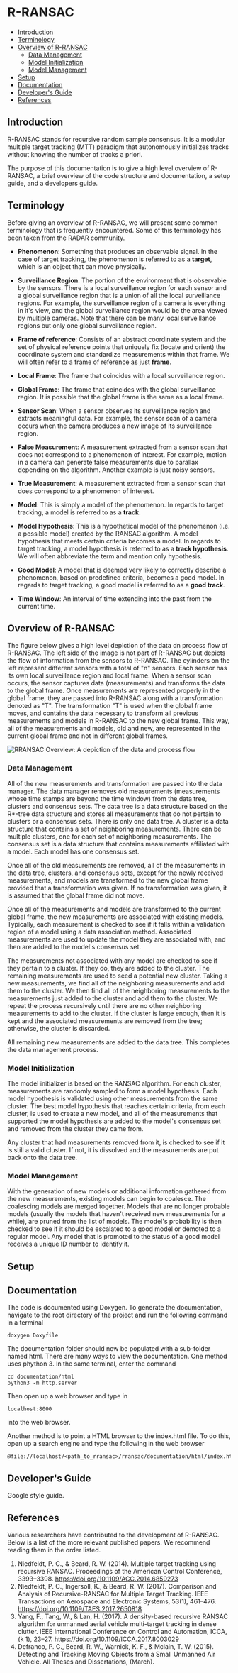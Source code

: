 # R-RANSAC

- [Introduction](#introduction)
- [Terminology](#terminology)
- [Overview of R-RANSAC](#overview-of-r-ransac)
  * [Data Management](#data-management)
  * [Model Initialization](#model-initialization)
  * [Model Management](#model-management)
- [Setup](#setup)
- [Documentation](#documentation)
- [Developer's Guide](#developer-s-guide)
- [References](#references)

## Introduction
R-RANSAC stands for recursive random sample consensus. It is a modular multiple target tracking (MTT) paradigm that autonomously initializes tracks without knowing the number of tracks a priori. 

The purpose of this documentation is to give a high level overview of R-RANSAC, a brief overview of the code structure and documentation, a setup guide, and a developers guide.

## Terminology 
Before giving an overview of R-RANSAC, we will present some common terminology that is frequently encountered. Some of this terminology has been taken from the RADAR community. 

* **Phenomenon**: Something that produces an observable signal. In the case of target tracking, the phenomenon is referred to as a **target**, which is an object that can move physically.

* **Surveillance Region**: The portion of the environment that is observable by the sensors. There is a local surveillance region for each sensor and a global surveillance region that is a union of all the local surveillance regions. For example, the surveillance region of a camera is everything in it's view, and the global surveillance region would be the area viewed by multiple cameras. Note that there can be many local surveillance regions but only one global surveillance region. 

* **Frame of reference**: Consists of an abstract coordinate system and the set of physical reference points that uniquely fix (locate and orient) the coordinate system and standardize measurements within that frame. We will often refer to a frame of reference as just **frame**.

* **Local Frame**: The frame that coincides with a local surveillance region.

* **Global Frame**: The frame that coincides with the global surveillance region. It is possible that the global frame is the same as a local frame. 

* **Sensor Scan**: When a sensor observes its surveillance region and extracts meaningful data. For example, the sensor scan of a camera occurs when the camera produces a new image of its surveillance region. 

* **False Measurement**: A measurement extracted from a sensor scan that does not correspond to a phenomenon of interest. For example, motion in a camera can generate false measurements due to parallax depending on the algorithm. Another example is just noisy sensors. 

* **True Measurement**: A measurement extracted from a sensor scan that does correspond to a phenomenon of interest. 

* **Model**: This is simply a model of the phenomenon. In regards to target tracking, a model is referred to as a **track**.

* **Model Hypothesis**: This is a hypothetical model of the phenomenon (i.e. a possible model) created by the RANSAC algorithm. A model hypothesis that meets certain criteria becomes a model. In regards to target tracking, a model hypothesis is referred to as a **track hypothesis**. We will often abbreviate the term and mention only hypothesis.

* **Good Model**: A model that is deemed very likely to correctly describe a phenomenon, based on predefined criteria, becomes a good model. In regards to target tracking, a good model is referred to as a **good track**. 

* **Time Window**: An interval of time extending into the past from the current time. 




## Overview of R-RANSAC

The figure below gives a high level depiction of the data dn process flow of R-RANSAC. The left side of the image is not part of R-RANSAC but depicts the flow of information from the sensors to R-RANSAC. The cylinders on the left represent different sensors with a total of "n" sensors. Each sensor has its own local surveillance region and local frame. When a sensor scan occurs, the sensor captures data (measurements) and transforms the data to the global frame. Once measurements are represented properly in the global frame, they are passed into R-RANSAC along with a transformation denoted as "T". The transformation "T" is used when the global frame moves, and contains the data necessary to transform all previous measurements and models in R-RANSAC to the new global frame. This way, all of the measurements and models, old and new, are represented in the current global frame and not in different global frames. 

![RRANSAC Overview: A depiction of the data and process flow](/images/Overview.png )

### Data Management

All of the new measurements and transformation are passed into the data manager. The data manager removes old measurements (measurements whose time stamps are beyond the time window) from the data tree, clusters and consensus sets. The data tree is a data structure based on the R*-tree data structure and stores all measurements that do not pertain to clusters or a consensus sets. There is only one data tree. A cluster is a data structure that contains a set of neighboring measurements. There can be multiple clusters, one for each set of neighboring measurements. The consensus set is a data structure that contains measurements affiliated with a model. Each model has one consensus set. 

Once all of the old measurements are removed, all of the measurements in the data tree, clusters, and consensus sets, except for the newly received measurements, and models are transformed to the new global frame provided that a transformation was given. If no transformation was given, it is assumed that the global frame did not move. 

Once all of the measurements and models are transformed to the current global frame, the new measurements are associated with existing models. Typically, each measurement is checked to see if it falls within a validation region of a model using a data association method. Associated measurements are used to update the model they are associated with, and then are added to the model's consensus set.

The measurements not associated with any model are checked to see if they pertain to a cluster. If they do, they are added to the cluster. The remaining measurements are used to seed a potential new cluster. Taking a new measurements, we find all of the neighboring measurements and add them to the cluster. We then find all of the neighboring measurements to the measurements just added to the cluster and add them to the cluster. We repeat the process recursively until there are no other neighboring measurements to add to the cluster. If the cluster is large enough, then it is kept and the associated measurements are removed from the tree; otherwise, the cluster is discarded. 

All remaining new measurements are added to the data tree. This completes the data management process. 

### Model Initialization 

The model initializer is based on the RANSAC algorithm. For each cluster, measurements are randomly sampled to form a model hypothesis. Each model hypothesis is validated using other measurements from the same cluster. The best model hypothesis that reaches certain criteria, from each cluster, is used to create a new model, and all of the measurements that supported the model hypothesis are added to the model's consensus set and removed from the cluster they came from. 

Any cluster that had measurements removed from it, is checked to see if it is still a valid cluster. If not, it is dissolved and the measurements are put back onto the data tree. 

### Model Management

With the generation of new models or additional information gathered from the new measurements, existing models can begin to coalesce. The coalescing models are merged together. Models that are no longer probable models (usually the models that haven't received new measurements for a while), are pruned from the list of models. The model's probability is then checked to see if it should be escalated to a good model or demoted to a regular model. Any model that is promoted to the status of a good model receives a unique ID number to identify it. 


## Setup

## Documentation

The code is documented using Doxygen. To generate the documentation, navigate to the root directory of the project and run the following command in a terminal
```
doxygen Doxyfile
```

The documentation folder should now be populated with a sub-folder named html. There are many ways to view the documentation. One method uses phython 3. In the same terminal, enter the command

```
cd documentation/html
python3 -m http.server
```
Then open up a web browser and type in 
```
localhost:8000
```
into the web browser.

Another method is to point a HTML browser to the index.html file. To do this, open up a search engine and type the following in the web browser
```
@file://localhost/<path_to_rransac>/rransac/documentation/html/index.html
```



## Developer's Guide

Google style guide.

## References 

Various researchers have contributed to the development of R-RANSAC. Below is a list of the more relevant published papers. We recommend reading them in the order listed.

1. Niedfeldt, P. C., & Beard, R. W. (2014). Multiple target tracking using recursive RANSAC. Proceedings of the American Control Conference, 3393–3398. https://doi.org/10.1109/ACC.2014.6859273
2. Niedfeldt, P. C., Ingersoll, K., & Beard, R. W. (2017). Comparison and Analysis of Recursive-RANSAC for Multiple Target Tracking. IEEE Transactions on Aerospace and Electronic Systems, 53(1), 461–476. https://doi.org/10.1109/TAES.2017.2650818
3. Yang, F., Tang, W., & Lan, H. (2017). A density-based recursive RANSAC algorithm for unmanned aerial vehicle multi-target tracking in dense clutter. IEEE International Conference on Control and Automation, ICCA, (k 1), 23–27. https://doi.org/10.1109/ICCA.2017.8003029
4. Defranco, P. C., Beard, R. W., Warnick, K. F., & Mclain, T. W. (2015). Detecting and Tracking Moving Objects from a Small Unmanned Air Vehicle. All Theses and Dissertations, (March).



